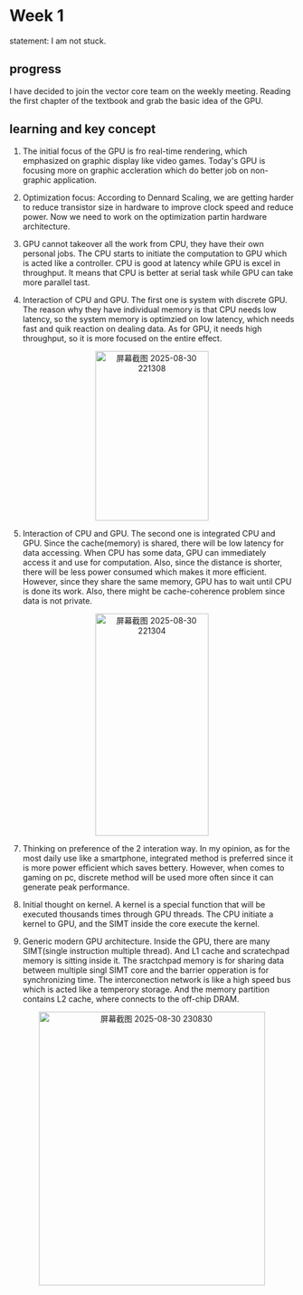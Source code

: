# Week 1
statement: I am not stuck.

## progress
I have decided to join the vector core team on the weekly meeting.
Reading the first chapter of the textbook and grab the basic idea of the GPU.

## learning and key concept

1. The initial focus of the GPU is fro real-time rendering, which emphasized on graphic display like video games. Today's GPU is focusing more on graphic accleration which do better job on non-graphic application.

2. Optimization focus: According to Dennard Scaling, we are getting harder to reduce transistor size in hardware to improve clock speed and reduce power. Now we need to work on the optimization partin hardware architecture.

3. GPU cannot takeover all the work from CPU, they have their own personal jobs. The CPU starts to initiate the computation to GPU which is acted like a controller. CPU is good at latency while GPU is excel in throughput. It means that CPU is better at serial task while GPU can take more parallel tast.  

4. Interaction of CPU and GPU. The first one is system with discrete GPU. The reason why they have individual memory is that CPU needs low latency, so the system memory is optimzied on low latency, which needs fast and quik reaction on dealing data. As for GPU, it needs high throughput, so it is more focused on the entire effect.
<div align="center">
<img width="200" height="300" alt="屏幕截图 2025-08-30 221308" src="https://github.com/user-attachments/assets/3c715cec-646e-4e51-b79f-df9b78023284" />
</div>

5. Interaction of CPU and GPU. The second one is integrated CPU and GPU. Since the cache(memory) is shared, there will be low latency for data accessing. When CPU has some data, GPU can immediately access it and use for computation. Also, since the distance is shorter, there will be less power consumed which makes it more efficient. However, since they share the same memory, GPU has to wait until CPU is done its work. Also, there might be cache-coherence problem since data is not private.
<div align="center">
<img width="200" height="393" alt="屏幕截图 2025-08-30 221304" src="https://github.com/user-attachments/assets/d7a9474d-dea2-437f-b8ff-e975e2343436" />
</div>

7. Thinking on preference of the 2 interation way. In my opinion, as for the most daily use like a smartphone, integrated method is preferred since it is more power efficient which saves bettery. However, when comes to gaming on pc, discrete method will be used more often since it can generate peak performance.    

8. Initial thought on kernel. A kernel is a special function that will be executed thousands times through GPU threads. The CPU initiate a kernel to GPU, and the SIMT inside the core execute the kernel.

9. Generic modern GPU architecture. Inside the GPU, there are many SIMT(single instruction multiple thread). And L1 cache and scratechpad memory is sitting inside it. The sractchpad memory is for sharing data between multiple singl SIMT core and the barrier opperation is for synchronizing time. The interconection network is like a high speed bus which is acted like a temperory storage. And the memory partition contains L2 cache, where connects to the off-chip DRAM.
<div align="center">
<img width="400" height="484" alt="屏幕截图 2025-08-30 230830" src="https://github.com/user-attachments/assets/a5327058-846a-4118-a405-2c714cdefeca" />
</div>


